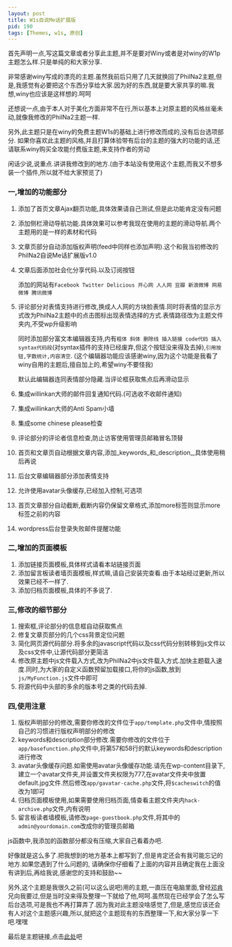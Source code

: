 ```yaml
---
layout: post
title: W1s自说Me话扩展版
pid: 190
tags: [Themes, w1s, 原创]
---
```

首先声明一点,写这篇文章或者分享此主题,并不是要对Winy或者是对winy的W1p主题怎么样.只是单纯的和大家分享.

非常感谢winy写成的漂亮的主题.虽然我前后只用了几天就换回了PhilNa2主题,但是,我感觉有必要把这个东西分享给大家.因为好的东西,就是要大家共享的嘛.我想,winy也应该是这样想的.呵呵

还想说一点,由于本人对于美化方面非常不在行,所以基本上对原主题的风格丝毫未动,就像我修改的PhilNa2主题一样.

另外,此主题只是在winy的免费主题W1s的基础上进行修改而成的,没有后台选项部分.
如果你喜欢此主题的风格,并且打算体验带有后台的主题的强大的功能的话,还请联系winy购买全攻能付费版主题,来支持作者的劳动

闲话少说,说重点.讲讲我修改到的地方.(由于本站没有使用这个主题,而我又不想多装一个插件,所以就不给大家预览了)
### 一,增加的功能部分  ###

1. 添加了首页文章Ajax翻页功能,具体效果请自己测试,但是此功能肯定没有问题
2. 添加侧栏滑动导航功能.具体效果可以参考我现在使用的主题的滑动导航.两个主题用的是一样的素材和代码
3. 文章页部分自动添加版权声明(feed中同样也添加声明).这个和我当初修改的PhilNa2自说Me话扩展版v1.0
4. 文章后面添加社会化分享代码.以及订阅按钮

    添加的网站有`Facebook Twitter Delicious 开心网 人人网 豆瓣 新浪微博 网易微博 腾讯微博`
5. 评论部分对表情支持进行修改,换成人人网的方块脸表情.同时将表情的显示方式改为PhilNa2主题中的点击图标出现表情选择的方式.表情路径改为主题文件夹内,不受wp升级影响

    同时添加部分富文本编辑器支持,内有`粗体 斜体 删除线 插入链接 code代码 插入syntax代码段`(对syntax插件的支持已经废弃,但这个按钮没来得及去掉),`引用按钮,字数统计,内容清空`. (这个编辑器功能应该感谢winy,因为这个功能是我看了winy自用的主题后,擅自加上的,希望winy不要怪我)

    默认此编辑器连同表情部分隐藏.当评论框获取焦点后再滑动显示
6. 集成willinkan大师的邮件回复通知代码.(可选收不收邮件通知)
7. 集成willinkan大师的Anti Spam小墙
8. 集成some chinese please检查
9. 评论部分的评论者信息检查,防止访客使用管理员邮箱冒名顶替
10. 首页和文章页自动根据文章内容,添加_keywords_和_description_,具体使用稍后再说
11. 后台文章编辑器部分添加表情支持
12. 允许使用avatar头像缓存,已经加入控制,可选项
13. 首页文章部分自动截断,截断内容仍保留文章格式,添加more标签则显示more标签之前的内容
14. wordpress后台登录失败邮件提醒功能

### 二,增加的页面模板  ###
1. 添加链接页面模板,具体样式请看本站链接页面
2. 添加留言板读者墙页面模板,样式嘛,请自己安装完查看.由于本站经过更新,所以效果已经不一样了.
3. 添加归档页面模板,具体的不多说了.

### 三,修改的细节部分 ###
1. 搜索框,评论部分的信息框自动获取焦点
2. 修复文章页部分的几个css背景定位问题
3. 简化网页源代码部分.将多余的javascript代码以及css代码分别转移到js文件以及css文件中,让源代码部分更简洁
4. 修改原主题中js文件载入方式,改为PhilNa2中js文件载入方式.加快主题载入速度.同时,为大家的自定义函数预留加载接口,将你的js函数,放到`js/MyFunction.js`文件中即可
5. 将源代码中头部的多余的版本号之类的代码去掉.

### 四,使用注意 ###
1. 版权声明部分的修改,需要你修改的文件位于`app/template.php`文件中,情按照自己的习惯进行版权声明部分的修改
2. keywords和description部分修改.需要你修改的文件位于`app/basefunction.php`文件中,将第57和58行的默认keywords和description进行修改
3. avatar头像缓存问题.如需使用avatar头像缓存功能.请先在wp-content目录下,建立一个avatar文件夹,并设置文件夹权限为777,在avatar文件夹中放置default.jpg文件.然后修改`app/gavatar-cache.php`文件,将`$cacheswitch`的值改为1即可
4. 归档页面模板使用,如果需要使用归档页面,情查看主题文件夹内`hack-archive.php`文件,内有说明
5. 留言板读者墙模板,请修改`page-guestbook.php`文件,将其中的`admin@yourdomain.com`改成你的管理员邮箱

js函数中,我添加的函数部分都没有压缩,大家自己看着办吧.

好像就是这么多了.把我想到的地方基本上都写到了,但是肯定还会有我可能忘记的地方.如果您遇到了什么问题的, 请确保你仔细看了上面的内容并且确定我在上面没有讲到后,再给我说,感谢您的支持和鼓励~~

另外,这个主题是我很久之前(可以这么说吧)用的主题,一直压在电脑里面,曾经[邓肯](http://dengken.name)兄向我要过,但是当时没来得及整理一下就给了他,呵呵.虽然现在已经学会了怎么写后台选项,可是我也不再打算弄了.因为我对此主题没啥感觉了,但是,感觉应该还会有人对这个主题感兴趣,所以,就把这个主题现有的东西整理一下,和大家分享一下吧.嘿嘿

最后是主题链接,点击[此处](/uploads/2011/07/W1s-SayMe.zip)吧
